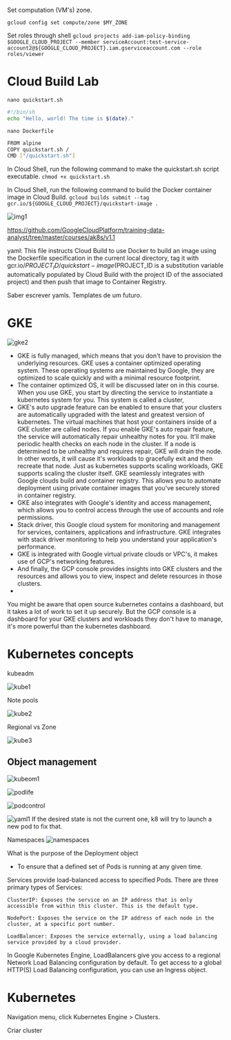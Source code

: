 
Set computation (VM's) zone.

`gcloud config set compute/zone $MY_ZONE`

Set roles through shell
`gcloud projects add-iam-policy-binding $GOOGLE_CLOUD_PROJECT --member serviceAccount:test-service-account2@${GOOGLE_CLOUD_PROJECT}.iam.gserviceaccount.com --role roles/viewer`

# Cloud Build Lab

`nano quickstart.sh`

```bash
#!/bin/sh
echo "Hello, world! The time is $(date)."
```

`nano Dockerfile`

```bash
FROM alpine
COPY quickstart.sh /
CMD ["/quickstart.sh"]
```


In Cloud Shell, run the following command to make the quickstart.sh script executable.
`chmod +x quickstart.sh`

In Cloud Shell, run the following command to build the Docker container image in Cloud Build.
`gcloud builds submit --tag gcr.io/${GOOGLE_CLOUD_PROJECT}/quickstart-image .`

![img1](https://i.imgur.com/0YeKZmA.png)

https://github.com/GoogleCloudPlatform/training-data-analyst/tree/master/courses/ak8s/v1.1

yaml:
This file instructs Cloud Build to use Docker to build an image using the Dockerfile specification in the current local directory, tag it with gcr.io/$PROJECT_ID/quickstart-image ($PROJECT_ID is a substitution variable automatically populated by Cloud Build with the project ID of the associated project) and then push that image to Container Registry.

Saber escrever yamls.
Templates de um futuro.

# GKE

![gke2](https://i.imgur.com/affaR86.png)

- GKE is fully managed, which means that you don't have to provision the underlying resources.
GKE uses a container optimized operating system. These operating systems are maintained by Google, they are optimized to scale quickly and with a minimal resource footprint.
- The container optimized OS, it will be discussed later on in this course. When you use GKE, you start by directing the service to instantiate a kubernetes system for you. This system is called a cluster, 
- GKE's auto upgrade feature can be enabled to ensure that your clusters are automatically upgraded with the latest and greatest version of kubernetes.
The virtual machines that host your containers
inside of a GKE cluster are called nodes.
If you enable GKE's auto repair feature,
the service will automatically repair unhealthy notes for you.
It'll make periodic health checks on each node in the cluster.
If a node is determined to be unhealthy and requires repair,
GKE will drain the node.
In other words,
it will cause it's workloads to gracefully exit and then recreate that node.
Just as kubernetes supports scaling workloads,
GKE supports scaling the cluster itself.
GKE seamlessly integrates with Google clouds build and container registry.
This allows you to automate deployment using private container images that you've
securely stored in container registry.
- GKE also integrates with Google's identity and access management,
which allows you to control access through the use of accounts and role permissions.
- Stack driver, this Google cloud system for monitoring and management for services,
containers, applications and infrastructure. GKE integrates with stack driver monitoring to help you
understand your application's performance.
- GKE is integrated with Google virtual private clouds or VPC's, it makes use of GCP's networking features.
- And finally, the GCP console provides insights into GKE clusters and the resources and allows you to view, inspect and delete resources in those clusters.
- 
You might be aware that open source kubernetes contains a dashboard, but
it takes a lot of work to set it up securely.
But the GCP console is a dashboard for your GKE clusters and workloads they don't
have to manage, it's more powerful than the kubernetes dashboard. 

# Kubernetes concepts

kubeadm

![kube1](https://i.imgur.com/eJQ1HLO.png)

Note pools

![kube2](https://i.imgur.com/3t9NYnD.png)

Regional vs Zone 

![kube3](https://i.imgur.com/grg32fJ.png)

## Object management

![kubeom1](https://i.imgur.com/w5hrpWe.png)

![podlife](https://i.imgur.com/RVkBPnl.png)

![podcontrol](https://i.imgur.com/nqPnD7e.png)

![yaml1](https://i.imgur.com/SULTTgH.png)
If the desired state is not the current one, k8 will try to launch a new pod to fix that.

Namespaces
![namespaces](https://i.imgur.com/HyC69Ka.png)

What is the purpose of the Deployment object

- To ensure that a defined set of Pods is running at any given time.

Services provide load-balanced access to specified Pods. There are three primary types of Services:

    ClusterIP: Exposes the service on an IP address that is only accessible from within this cluster. This is the default type.

    NodePort: Exposes the service on the IP address of each node in the cluster, at a specific port number.

    LoadBalancer: Exposes the service externally, using a load balancing service provided by a cloud provider. 

In Google Kubernetes Engine, LoadBalancers give you access to a regional Network Load Balancing configuration by default. To get access to a global HTTP(S) Load Balancing configuration, you can use an Ingress object.

# Kubernetes

Navigation menu, click Kubernetes Engine > Clusters.

Criar cluster
